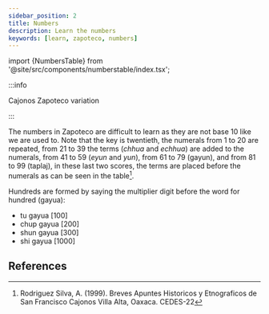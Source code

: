 ```yaml
---
sidebar_position: 2
title: Numbers
description: Learn the numbers
keywords: [learn, zapoteco, numbers]
---
```

import {NumbersTable}  from '@site/src/components/numberstable/index.tsx';

:::info

Cajonos Zapoteco variation

:::

The numbers in Zapoteco are difficult to learn as they are not base 10 like we are used to. 
Note that the key is twentieth, the numerals from 1 to 20 are repeated, from 21 to 39 the terms (_chhua_ and _echhua_) 
are added to the numerals, from 41 to 59 (_eyun_ and _yun_), from 61 to 79 (gayun), and from 81 to 99 (taplaj), in these 
last two scores, the terms are placed before the numerals as can be seen in the table[^1].

Hundreds are formed by saying the multiplier digit before the word for hundred (gayua):

- tu gayua [100]
- chup gayua [200]
- shun gayua [300]
- shi gayua [1000]

<NumbersTable/>

## References

[^1]: Rodriguez Silva, A. (1999). Breves Apuntes Historicos y Etnograficos de San Francisco Cajonos Villa Alta, Oaxaca. CEDES-22
